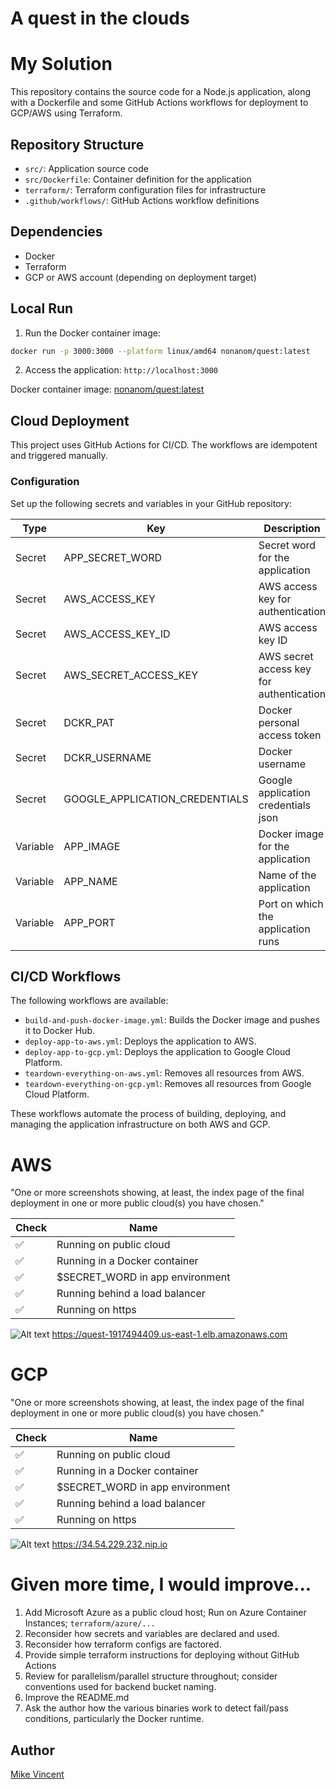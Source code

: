 # A quest in the clouds
# My Solution

This repository contains the source code for a Node.js application, along with a Dockerfile and some GitHub Actions workflows for deployment to GCP/AWS using Terraform.

## Repository Structure

- `src/`: Application source code
- `src/Dockerfile`: Container definition for the application
- `terraform/`: Terraform configuration files for infrastructure
- `.github/workflows/`: GitHub Actions workflow definitions

## Dependencies

- Docker
- Terraform
- GCP or AWS account (depending on deployment target)

## Local Run

1. Run the Docker container image:
```bash
docker run -p 3000:3000 --platform linux/amd64 nonanom/quest:latest
```

2. Access the application: `http://localhost:3000`

Docker container image: [nonanom/quest:latest](https://hub.docker.com/repository/docker/nonanom/quest/general)



## Cloud Deployment

This project uses GitHub Actions for CI/CD. The workflows are idempotent and triggered manually.

### Configuration

Set up the following secrets and variables in your GitHub repository:

| Type | Key | Description |
|------|-----|-------------|
| Secret | APP_SECRET_WORD | Secret word for the application |
| Secret | AWS_ACCESS_KEY | AWS access key for authentication |
| Secret | AWS_ACCESS_KEY_ID | AWS access key ID |
| Secret | AWS_SECRET_ACCESS_KEY | AWS secret access key for authentication |
| Secret | DCKR_PAT | Docker personal access token |
| Secret | DCKR_USERNAME | Docker username |
| Secret | GOOGLE_APPLICATION_CREDENTIALS | Google application credentials json |
| Variable | APP_IMAGE | Docker image for the application |
| Variable | APP_NAME | Name of the application |
| Variable | APP_PORT | Port on which the application runs |

## CI/CD Workflows
The following workflows are available:

- `build-and-push-docker-image.yml`: Builds the Docker image and pushes it to Docker Hub.
- `deploy-app-to-aws.yml`: Deploys the application to AWS.
- `deploy-app-to-gcp.yml`: Deploys the application to Google Cloud Platform.
- `teardown-everything-on-aws.yml`: Removes all resources from AWS.
- `teardown-everything-on-gcp.yml`: Removes all resources from Google Cloud Platform.

These workflows automate the process of building, deploying, and managing the application infrastructure on both AWS and GCP.

# AWS
"One or more screenshots showing, at least, the index page of the final deployment in one or more public cloud(s) you have chosen."

| Check | Name |
|-------|------|
| ✅ | Running on public cloud |
| ✅ | Running in a Docker container |
| ✅ | $SECRET_WORD in app environment |
| ✅ | Running behind a load balancer |
| ✅ | Running on https |

![Alt text](https://i.imgur.com/229UcOS.png)
https://quest-1917494409.us-east-1.elb.amazonaws.com

# GCP 
"One or more screenshots showing, at least, the index page of the final deployment in one or more public cloud(s) you have chosen."

| Check | Name |
|-------|------|
| ✅ | Running on public cloud |
| ✅ | Running in a Docker container |
| ✅ | $SECRET_WORD in app environment |
| ✅ | Running behind a load balancer |
| ✅ | Running on https |

![Alt text](https://i.imgur.com/3nx04Ks.png)
https://34.54.229.232.nip.io




# Given more time, I would improve...
1. Add Microsoft Azure as a public cloud host; Run on Azure Container Instances; `terraform/azure/...`
1. Reconsider how secrets and variables are declared and used.
1. Reconsider how terraform configs are factored.
1. Provide simple terraform instructions for deploying without GitHub Actions
1. Review for parallelism/parallel structure throughout; consider conventions used for backend bucket naming.
1. Improve the README.md
1. Ask the author how the various binaries work to detect fail/pass conditions, particularly the Docker runtime.

## Author
[Mike Vincent](mailto:mike@example.com)